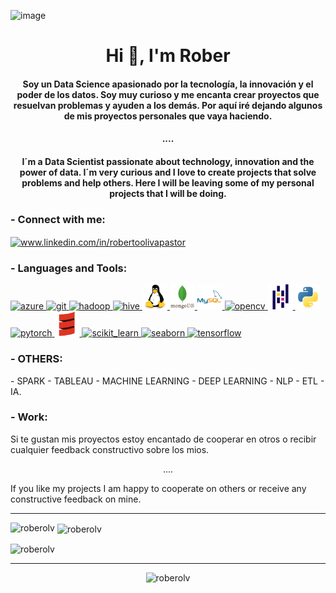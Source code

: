 ![image](https://github.com/roberolv/roberolv/assets/83412910/e1a6f6d2-ec6f-4d3c-8f34-678cd576dc58)

<h1 align="center">Hi 👋, I'm Rober</h1>
<h4 align="center">Soy un Data Science apasionado por la tecnología, la innovación y el poder de los datos. Soy muy curioso y me encanta crear proyectos que resuelvan problemas y ayuden a los demás. Por aquí iré dejando algunos de mis proyectos personales que vaya haciendo.</h4>
<h4 align="center">....
<h4 align="center">I´m a Data Scientist passionate about technology, innovation and the power of data. I´m very curious and I love to create projects that solve problems and help others. Here I will be leaving some of my personal projects that I will be doing.</h4>


<h3 align="left">- Connect with me:</h3>
<p align="left">
<a href="www.linkedin.com/in/robertoolivapastor" target="blank"><img align="center" src="https://raw.githubusercontent.com/rahuldkjain/github-profile-readme-generator/master/src/images/icons/Social/linked-in-alt.svg" alt="www.linkedin.com/in/robertoolivapastor" height="30" width="40" /></a>
</p>

<h3 align="left">- Languages and Tools:</h3>
<p align="left"> <a href="https://azure.microsoft.com/en-in/" target="_blank" rel="noreferrer"> <img src="https://www.vectorlogo.zone/logos/microsoft_azure/microsoft_azure-icon.svg" alt="azure" width="40" height="40"/> </a> <a href="https://git-scm.com/" target="_blank" rel="noreferrer"> <img src="https://www.vectorlogo.zone/logos/git-scm/git-scm-icon.svg" alt="git" width="40" height="40"/> </a> <a href="https://hadoop.apache.org/" target="_blank" rel="noreferrer"> <img src="https://www.vectorlogo.zone/logos/apache_hadoop/apache_hadoop-icon.svg" alt="hadoop" width="40" height="40"/> </a> <a href="https://hive.apache.org/" target="_blank" rel="noreferrer"> <img src="https://www.vectorlogo.zone/logos/apache_hive/apache_hive-icon.svg" alt="hive" width="40" height="40"/> </a> <a href="https://www.linux.org/" target="_blank" rel="noreferrer"> <img src="https://raw.githubusercontent.com/devicons/devicon/master/icons/linux/linux-original.svg" alt="linux" width="40" height="40"/> </a> <a href="https://www.mongodb.com/" target="_blank" rel="noreferrer"> <img src="https://raw.githubusercontent.com/devicons/devicon/master/icons/mongodb/mongodb-original-wordmark.svg" alt="mongodb" width="40" height="40"/> </a> <a href="https://www.mysql.com/" target="_blank" rel="noreferrer"> <img src="https://raw.githubusercontent.com/devicons/devicon/master/icons/mysql/mysql-original-wordmark.svg" alt="mysql" width="40" height="40"/> </a> <a href="https://opencv.org/" target="_blank" rel="noreferrer"> <img src="https://www.vectorlogo.zone/logos/opencv/opencv-icon.svg" alt="opencv" width="40" height="40"/> </a> <a href="https://pandas.pydata.org/" target="_blank" rel="noreferrer"> <img src="https://raw.githubusercontent.com/devicons/devicon/2ae2a900d2f041da66e950e4d48052658d850630/icons/pandas/pandas-original.svg" alt="pandas" width="40" height="40"/> </a> <a href="https://www.python.org" target="_blank" rel="noreferrer"> <img src="https://raw.githubusercontent.com/devicons/devicon/master/icons/python/python-original.svg" alt="python" width="40" height="40"/> </a> <a href="https://pytorch.org/" target="_blank" rel="noreferrer"> <img src="https://www.vectorlogo.zone/logos/pytorch/pytorch-icon.svg" alt="pytorch" width="40" height="40"/> </a> <a href="https://www.scala-lang.org" target="_blank" rel="noreferrer"> <img src="https://raw.githubusercontent.com/devicons/devicon/master/icons/scala/scala-original.svg" alt="scala" width="40" height="40"/> </a> <a href="https://scikit-learn.org/" target="_blank" rel="noreferrer"> <img src="https://upload.wikimedia.org/wikipedia/commons/0/05/Scikit_learn_logo_small.svg" alt="scikit_learn" width="40" height="40"/> </a> <a href="https://seaborn.pydata.org/" target="_blank" rel="noreferrer"> <img src="https://seaborn.pydata.org/_images/logo-mark-lightbg.svg" alt="seaborn" width="40" height="40"/> </a> <a href="https://www.tensorflow.org" target="_blank" rel="noreferrer"> <img src="https://www.vectorlogo.zone/logos/tensorflow/tensorflow-icon.svg" alt="tensorflow" width="40" height="40"/> </a> </p>

<h3 align="left">- OTHERS:</h3>
<p align="left">- SPARK - TABLEAU - MACHINE LEARNING - DEEP LEARNING - NLP - ETL - IA.

<h3 align="left">- Work:</h3>
<p align="left">Si te gustan mis proyectos estoy encantado de cooperar en otros o recibir cualquier feedback constructivo sobre los mios.</p>

<p align="center">....

<p align="left">If you like my projects I am happy to cooperate on others or receive any constructive feedback on mine.
  
-----------------------------------------------------------------------------------------------------------------------------------------------
<p><img align="left" src="https://github-readme-stats.vercel.app/api/top-langs?username=roberolv&show_icons=true&theme=dark&locale=en&layout=compact" alt="roberolv" /></p>

<p>&nbsp;<img align="center" src="https://github-readme-stats.vercel.app/api?username=roberolv&show_icons=true&theme=dark&locale=en" alt="roberolv" /></p>

<p><img align="center" src="https://github-readme-streak-stats.herokuapp.com/?user=roberolv&theme=dark" alt="roberolv" /></p>

-----------------------------------------------------------------------------------------------------------------------------------------------
<p align="center"> <img src="https://komarev.com/ghpvc/?username=roberolv&label=Profile%20views&color=0da6e7&style=flat-square" alt="roberolv" /> </p>

